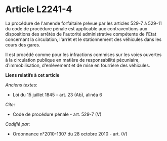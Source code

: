 # Article L2241-4

La procédure de l'amende forfaitaire prévue par les articles 529-7 à 529-11 du code de procédure pénale est applicable aux
contraventions aux dispositions des arrêtés de l'autorité administrative compétente de l'Etat concernant la circulation,
l'arrêt et le stationnement des véhicules dans les cours des gares. 

Il est procédé comme pour les infractions commises sur les voies ouvertes à la circulation publique en matière de
responsabilité pécuniaire, d'immobilisation, d'enlèvement et de mise en fourrière des véhicules.

**Liens relatifs à cet article**

_Anciens textes_:

  - Loi du 15 juillet 1845 - art. 23 (Ab), alinéa 6

_Cite_:

  - Code de procédure pénale - art. 529-7 (V)

_Codifié par_:

  - Ordonnance n°2010-1307 du 28 octobre 2010 - art. (V)
